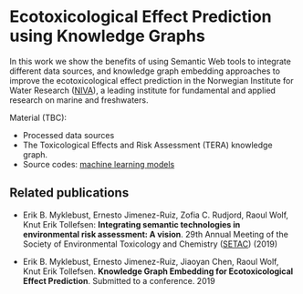 # Ecotoxicological Effect Prediction using Knowledge Graphs

In this work we show the benefits of using Semantic Web tools to integrate different data sources, and knowledge graph embedding
approaches to improve the ecotoxicological effect prediction in the Norwegian Institute for Water Research ([NIVA](https://www.niva.no/en)), a leading institute for fundamental and applied research on marine and freshwaters.

Material (TBC):

- Processed data sources
- The Toxicological Effects and Risk Assessment (TERA) knowledge graph.
- Source codes: [machine learning models](https://github.com/Erik-BM/NIVAUC/tree/master/models)


## Related publications

-  Erik B. Myklebust, Ernesto Jimenez-Ruiz, Zofia C. Rudjord, Raoul Wolf, Knut Erik Tollefsen: **Integrating  semantic  technologies  in  environmental  risk  assessment:  A  vision**.  29th Annual Meeting of the Society of Environmental Toxicology and Chemistry ([SETAC](https://helsinki.setac.org/)) (2019)

- Erik B. Myklebust, Ernesto Jimenez-Ruiz, Jiaoyan Chen, Raoul Wolf, Knut Erik Tollefsen. **Knowledge Graph Embedding for Ecotoxicological Effect Prediction**. Submitted to a conference. 2019

